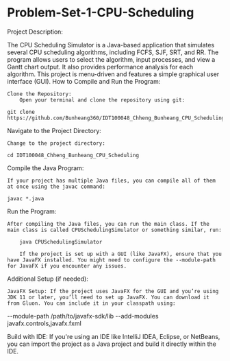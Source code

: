 # Problem-Set-1-CPU-Scheduling
Project Description:

The CPU Scheduling Simulator is a Java-based application that simulates several CPU scheduling algorithms, including FCFS, SJF, SRT, and RR. The program allows users to select the algorithm, input processes, and view a Gantt chart output. It also provides performance analysis for each algorithm. This project is menu-driven and features a simple graphical user interface (GUI).
How to Compile and Run the Program:

    Clone the Repository:
        Open your terminal and clone the repository using git:

    git clone https://github.com/Bunheang360/IDT100048_Chheng_Bunheang_CPU_Scheduling.git

Navigate to the Project Directory:

    Change to the project directory:

    cd IDT100048_Chheng_Bunheang_CPU_Scheduling

Compile the Java Program:

    If your project has multiple Java files, you can compile all of them at once using the javac command:

    javac *.java

Run the Program:

    After compiling the Java files, you can run the main class. If the main class is called CPUSchedulingSimulator or something similar, run:

        java CPUSchedulingSimulator

        If the project is set up with a GUI (like JavaFX), ensure that you have JavaFX installed. You might need to configure the --module-path for JavaFX if you encounter any issues.

Additional Setup (if needed):

    JavaFX Setup: If the project uses JavaFX for the GUI and you’re using JDK 11 or later, you’ll need to set up JavaFX. You can download it from Gluon. You can include it in your classpath using:

--module-path /path/to/javafx-sdk/lib --add-modules javafx.controls,javafx.fxml

Build with IDE: If you're using an IDE like IntelliJ IDEA, Eclipse, or NetBeans, you can import the project as a Java project and build it directly within the IDE.
